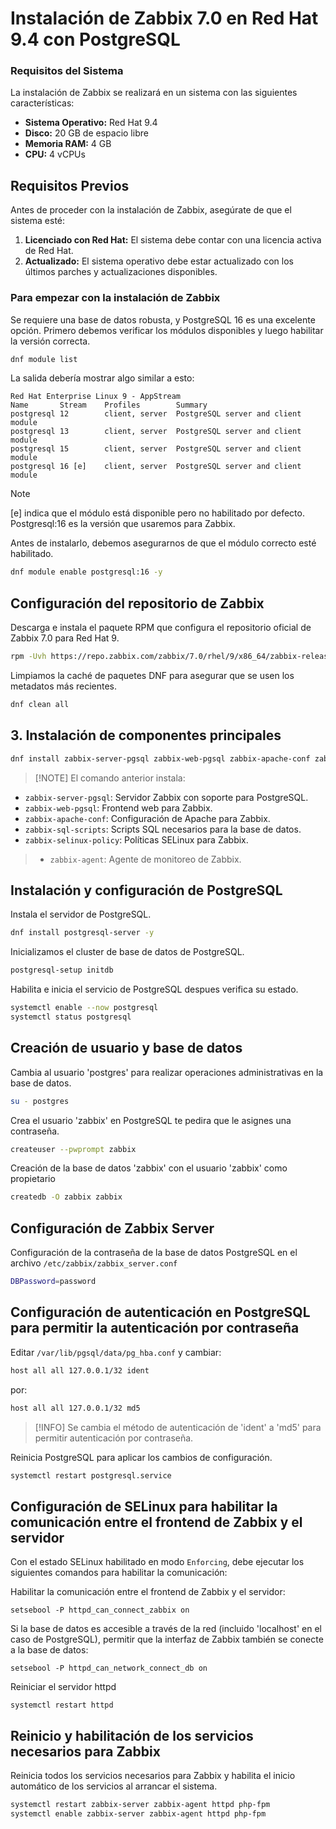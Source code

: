 
# Instalación de Zabbix 7.0 en Red Hat 9.4 con PostgreSQL

### Requisitos del Sistema

La instalación de Zabbix se realizará en un sistema con las siguientes características:

- **Sistema Operativo:** Red Hat 9.4
- **Disco:** 20 GB de espacio libre
- **Memoria RAM:** 4 GB
- **CPU:** 4 vCPUs

## Requisitos Previos

Antes de proceder con la instalación de Zabbix, asegúrate de que el sistema esté:

1. **Licenciado con Red Hat:** El sistema debe contar con una licencia activa de Red Hat.
2. **Actualizado:** El sistema operativo debe estar actualizado con los últimos parches y actualizaciones disponibles.

### Para empezar con la instalación de Zabbix

Se requiere una base de datos robusta, y PostgreSQL 16 es una excelente opción. Primero debemos verificar los módulos disponibles y luego habilitar la versión correcta.

```bash
dnf module list
```
La salida debería mostrar algo similar a esto:

```
Red Hat Enterprise Linux 9 - AppStream
Name       Stream    Profiles        Summary
postgresql 12        client, server  PostgreSQL server and client module
postgresql 13        client, server  PostgreSQL server and client module
postgresql 15        client, server  PostgreSQL server and client module
postgresql 16 [e]    client, server  PostgreSQL server and client module
```
> [!NOTE]
> [e] indica que el módulo está disponible pero no habilitado por defecto. Postgresql:16 es la versión que usaremos para Zabbix.


Antes de instalarlo, debemos asegurarnos de que el módulo correcto esté habilitado.

```bash
dnf module enable postgresql:16 -y
```

## Configuración del repositorio de Zabbix
Descarga e instala el paquete RPM que configura el repositorio oficial de Zabbix 7.0 para Red Hat 9.

```bash
rpm -Uvh https://repo.zabbix.com/zabbix/7.0/rhel/9/x86_64/zabbix-release-latest-7.0.el9.noarch.rpm
```

Limpiamos la caché de paquetes DNF para asegurar que se usen los metadatos más recientes.
```bash
dnf clean all
```


## 3. Instalación de componentes principales

```bash
dnf install zabbix-server-pgsql zabbix-web-pgsql zabbix-apache-conf zabbix-sql-scripts zabbix-selinux-policy zabbix-agent
```
> [!NOTE] El comando anterior instala:
 - `zabbix-server-pgsql`: Servidor Zabbix con soporte para PostgreSQL.
 - `zabbix-web-pgsql`: Frontend web para Zabbix.
 - `zabbix-apache-conf`: Configuración de Apache para Zabbix.
 - `zabbix-sql-scripts`: Scripts SQL necesarios para la base de datos.
 - `zabbix-selinux-policy`: Políticas SELinux para Zabbix.
> - `zabbix-agent`: Agente de monitoreo de Zabbix.

## Instalación y configuración de PostgreSQL
Instala el servidor de PostgreSQL.

```bash
dnf install postgresql-server -y
```
Inicializamos el cluster de base de datos de PostgreSQL.

```bash
postgresql-setup initdb
```
Habilita e inicia el servicio de PostgreSQL despues verifica su estado.

```bash
systemctl enable --now postgresql
systemctl status postgresql
```


## Creación de usuario y base de datos
Cambia al usuario 'postgres' para realizar operaciones administrativas en la base de datos.

```bash
su - postgres
``` 
Crea el usuario 'zabbix' en PostgreSQL te pedira que le asignes una contraseña.

```bash
createuser --pwprompt zabbix
```
Creación de la base de datos 'zabbix' con el usuario 'zabbix' como propietario

```bash
createdb -O zabbix zabbix
```

## Configuración de Zabbix Server

Configuración de la contraseña de la base de datos PostgreSQL en el archivo `/etc/zabbix/zabbix_server.conf`

```bash
DBPassword=password
```


## Configuración de autenticación en PostgreSQL para permitir la autenticación por contraseña

Editar `/var/lib/pgsql/data/pg_hba.conf` y cambiar:

```bash
host all all 127.0.0.1/32 ident
```
por:

```bash
host all all 127.0.0.1/32 md5
```

> [!INFO]
> Se cambia el método de autenticación de 'ident' a 'md5' para permitir autenticación por contraseña.


Reinicia PostgreSQL para aplicar los cambios de configuración.
```bash
systemctl restart postgresql.service
```

## Configuración de SELinux para habilitar la comunicación entre el frontend de Zabbix y el servidor

Con el estado SELinux habilitado en modo `Enforcing`, debe ejecutar los siguientes comandos para habilitar la comunicación:

Habilitar la comunicación entre el frontend de Zabbix y el servidor:
```
setsebool -P httpd_can_connect_zabbix on
```
Si la base de datos es accesible a través de la red (incluido 'localhost' en el caso de PostgreSQL), permitir que la interfaz de Zabbix también se conecte a la base de datos:
```
setsebool -P httpd_can_network_connect_db on
```
Reiniciar el servidor httpd
```
systemctl restart httpd
```

## Reinicio y habilitación de los servicios necesarios para Zabbix
Reinicia todos los servicios necesarios para Zabbix y habilita el inicio automático de los servicios al arrancar el sistema.

```bash
systemctl restart zabbix-server zabbix-agent httpd php-fpm
systemctl enable zabbix-server zabbix-agent httpd php-fpm
```


